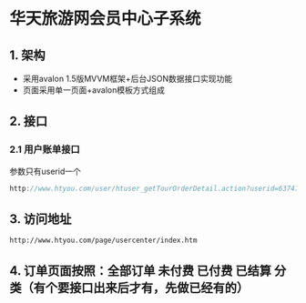 # 华天旅游网会员中心子系统

## 1. 架构
- 采用avalon 1.5版MVVM框架+后台JSON数据接口实现功能
- 页面采用单一页面+avalon模板方式组成


## 2. 接口

### 2.1 用户账单接口
参数只有userid一个
```javascript
http://www.htyou.com/user/htuser_getTourOrderDetail.action?userid=637478
```


## 3. 访问地址
```http://www.htyou.com/page/usercenter/index.htm```


## 4. 订单页面按照：全部订单 未付费 已付费 已结算 分类（有个要接口出来后才有，先做已经有的）